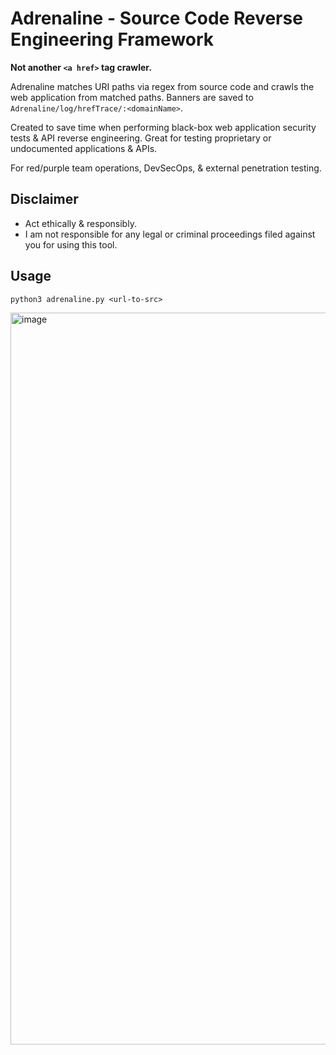 # Adrenaline - Source Code Reverse Engineering Framework 
**Not another ```<a href>``` tag crawler.** 

Adrenaline matches URI paths via regex from source code and crawls the web application from matched paths. Banners are saved to ```Adrenaline/log/hrefTrace/:<domainName>```. 

Created to save time when performing black-box web application security tests & API reverse engineering. Great for testing proprietary or undocumented applications & APIs. 

For red/purple team operations, DevSecOps, & external penetration testing. 

## Disclaimer
- Act ethically & responsibly. 
- I am not responsible for any legal or criminal proceedings filed against you for using this tool.

## Usage
```
python3 adrenaline.py <url-to-src>
```
<img width="1126" height="1171" alt="image" src="https://github.com/user-attachments/assets/f89a7fee-5568-4f36-aec5-533c894bd78a" />

